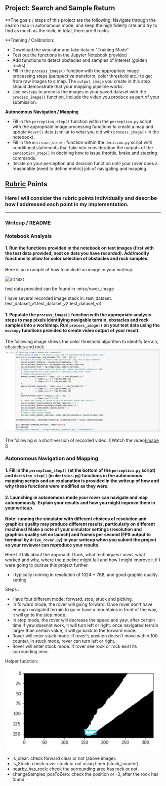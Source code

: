 ## Project: Search and Sample Return



**The goals / steps of this project are the following: Navigate through the search map in autonomous mode, and keep the high fidelity rate and try to find as much as the rock, in total, there are 6 rocks.

**Training / Calibration:

* Download the simulator and take data in "Training Mode"
* Test out the functions in the Jupyter Notebook provided
* Add functions to detect obstacles and samples of interest (golden rocks)
* Fill in the `process_image()` function with the appropriate image processing steps (perspective transform, color threshold etc.) to get from raw images to a map.  The `output_image` you create in this step should demonstrate that your mapping pipeline works.
* Use `moviepy` to process the images in your saved dataset with the `process_image()` function.  Include the video you produce as part of your submission.

**Autonomous Navigation / Mapping**

* Fill in the `perception_step()` function within the `perception.py` script with the appropriate image processing functions to create a map and update `Rover()` data (similar to what you did with `process_image()` in the notebook). 
* Fill in the `decision_step()` function within the `decision.py` script with conditional statements that take into consideration the outputs of the `perception_step()` in deciding how to issue throttle, brake and steering commands. 
* Iterate on your perception and decision function until your rover does a reasonable (need to define metric) job of navigating and mapping.  

[//]: # (Image References)

[image1]: ./misc/rover_image.jpg
[image2]: ./calibration_images/example_grid1.jpg
[image3]: ./calibration_images/youtube_video.jpg
[image5]: ./calibration_images/color_threshold_algo.jpg
[image4]: ./calibration_images/example_rock1.jpg
[image6]: ./calibration_images/helper_function_01.jpg


## [Rubric](https://review.udacity.com/#!/rubrics/916/view) Points
### Here I will consider the rubric points individually and describe how I addressed each point in my implementation.  

---
### Writeup / README


### Notebook Analysis
#### 1. Run the functions provided in the notebook on test images (first with the test data provided, next on data you have recorded). Add/modify functions to allow for color selection of obstacles and rock samples.
Here is an example of how to include an image in your writeup.

![alt text][image1]

test data provided can be found in :misc/rover_image

I have several recorded image stack in: test_dataset. test_dataset_v1.test_dataset_v2.test_dataset_v3

#### 1. Populate the `process_image()` function with the appropriate analysis steps to map pixels identifying navigable terrain, obstacles and rock samples into a worldmap.  Run `process_image()` on your test data using the `moviepy` functions provided to create video output of your result. 


The following image shows the color threshold algorithm to identify terrain, obstacles and rock.
![alt text][image5]

The following is a short version of recorded video.
![Watch the video][image 3](https://youtu.be/p5N4-tgY06c)

### Autonomous Navigation and Mapping

#### 1. Fill in the `perception_step()` (at the bottom of the `perception.py` script) and `decision_step()` (in `decision.py`) functions in the autonomous mapping scripts and an explanation is provided in the writeup of how and why these functions were modified as they were.


#### 2. Launching in autonomous mode your rover can navigate and map autonomously.  Explain your results and how you might improve them in your writeup.  

**Note: running the simulator with different choices of resolution and graphics quality may produce different results, particularly on different machines!  Make a note of your simulator settings (resolution and graphics quality set on launch) and frames per second (FPS output to terminal by `drive_rover.py`) in your writeup when you submit the project so your reviewer can reproduce your results.**

Here I'll talk about the approach I took, what techniques I used, what worked and why, where the pipeline might fail and how I might improve it if I were going to pursue this project further.  
* I typically running in resolution of 1024 * 768, and good graphic quality setting.

Steps :
* Have four different mode: forward, stop, stuck and picking.
* In forward mode, the rover will going forward.  Once rover don't have enough navigated terrain to go or have a mountains in front of the way, it will go to the stop mode.
* In stop mode, the rover will decrease the speed and yaw, after certain time if yaw doesnot work, it will turn left or right. once navigated terrain larger than certain value, it will go back to the forward mode.
* Rover will enter stuck mode. if rover's position doesn't move within 100 counter. in stuck mode, rover can turn left or right.
* Rover will enter stuck mode. if rover see rock or rock exist its surrounding area.

Helper function:
![alt text][image6]
* is_clear: check forward clear or not (above image).
* is_Stuck: check rover stuck or not using timer (stuck_counter).
* nearby_has_rock: check the surrounding area has rock or not.
* changeSamples_posToZero: check the position or -3, after the rock has found.



